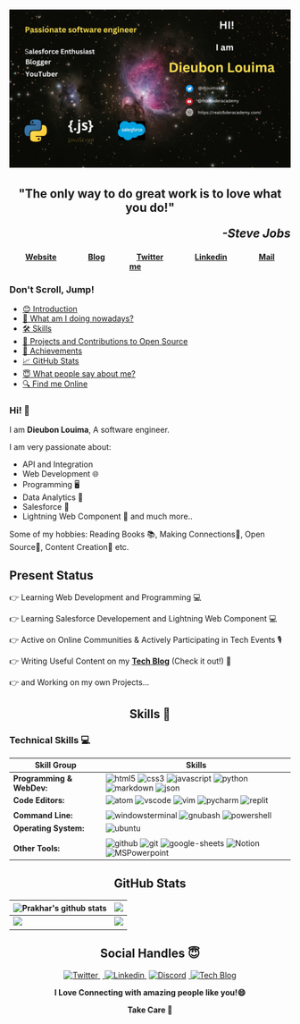  
<h3 align="center" ><img src="https://github.com/dlouima/dlouima/blob/main/Passionate%20Developer.png"></h3>

<h2 align="center">"The only way to do great work is to love what you do!"<p align="right"><em>-Steve Jobs</em></p></h2>




<strong>
<p align="center">
  <a href="https://realcoderacademy.com/" target="_blank">Website</a>&nbsp;&nbsp;&nbsp;&nbsp;&nbsp;&nbsp;&nbsp;&nbsp;&nbsp;&nbsp;&nbsp;&nbsp;&nbsp;&nbsp;&nbsp;&nbsp;
  <a href="https://realcoderacademy.com/" target="_blank">Blog</a>&nbsp;&nbsp;&nbsp;&nbsp;&nbsp;&nbsp;&nbsp;&nbsp;&nbsp;&nbsp;&nbsp;&nbsp;&nbsp;&nbsp;&nbsp;&nbsp;
  <a href="https://twitter.com/dlouimakck" target="_blank">Twitter</a>&nbsp;&nbsp;&nbsp;&nbsp;&nbsp;&nbsp;&nbsp;&nbsp;&nbsp;&nbsp;&nbsp;&nbsp;&nbsp;&nbsp;&nbsp;&nbsp;
  <a href="https://www.linkedin.com/in/dieubon-l-15b38055/" target="_blank">Linkedin</a>&nbsp;&nbsp;&nbsp;&nbsp;&nbsp;&nbsp;&nbsp;&nbsp;&nbsp;&nbsp;&nbsp;&nbsp;&nbsp;&nbsp;&nbsp;&nbsp;
  <a href="mailto:dlouimakck@gmail.com" target="_blank">Mail me</a>&nbsp;&nbsp;&nbsp;&nbsp;&nbsp;&nbsp;&nbsp;&nbsp;&nbsp;&nbsp;&nbsp;&nbsp;&nbsp;&nbsp;&nbsp;&nbsp;
</p>
</strong>

### Don't Scroll, Jump!
- [😊 Introduction ](#intro)
- [🤔 What am I doing nowadays?](#present_status)
- [🛠 Skills](#skills)
- [💼 Projects  and Contributions to Open Source](#projects)
- [🎯 Achievements](#achievements)
- [📈 GitHub Stats ](#github_stats)
- [😇 What people say about me?](#testimonials)
- [🔍 Find me Online](#social)






<h3 id="intro"> Hi! 🙏 </h3>


I am <strong>Dieubon Louima</strong>, A software engineer.

I am very passionate about:
- API and Integration
- Web Development 🌐
- Programming 🖥
- Data Analytics 🔆
- Salesforce 🚀
- Lightning Web Component 🔢
and much more..

Some of my hobbies:
Reading Books 📚,  Making Connections🤝, Open Source📂, Content Creation🌻 etc.





<h2 id="present_status"> Present Status </h3>

👉 Learning Web Development and Programming 💻

👉 Learning Salesforce Developement and Lightning Web Component 💻

👉 Active on Online Communities & Actively Participating in Tech Events 🎙

👉 Writing Useful Content on my **[Tech Blog](https://realcoderacademy.com/)** (Check it out!) 📰

👉 and Working on my own Projects...



<h2 id="skills" align='center'> Skills 🌱</h3>

### Technical Skills 💻

| Skill Group | Skills |
| ----------- | ------ |
| **Programming & WebDev:** | <img src="https://img.shields.io/badge/HTML5-E34F26?style=for-the-badge&logo=html5&logoColor=white" alt="html5">&nbsp;<img src="https://img.shields.io/badge/CSS3-1572B6?style=for-the-badge&logo=css3&logoColor=white" alt="css3">&nbsp;<img src="https://img.shields.io/badge/JavaScript-323330?style=for-the-badge&logo=javascript&logoColor=F7DF1E" alt="javascript">&nbsp;<img src="https://img.shields.io/badge/Python-FFD43B?style=for-the-badge&logo=python&logoColor=blue" alt="python">&nbsp;<img src="https://img.shields.io/badge/Markdown-000000?style=for-the-badge&logo=markdown&logoColor=white" alt="markdown">&nbsp;<img src="https://img.shields.io/badge/json-5E5C5C?style=for-the-badge&logo=json&logoColor=white" alt="json"> |
| **Code Editors:** |  <img src="https://img.shields.io/badge/Atom-66595C?style=for-the-badge&logo=Atom&logoColor=white" alt="atom">&nbsp;<img src="https://img.shields.io/badge/VSCode-0078D4?style=for-the-badge&logo=visual%20studio%20code&logoColor=white" alt="vscode">&nbsp;<img src="https://img.shields.io/badge/VIM-%2311AB00.svg?&style=for-the-badge&logo=vim&logoColor=white" alt="vim">&nbsp;<img src="https://img.shields.io/badge/PyCharm-000000.svg?&style=for-the-badge&logo=PyCharm&logoColor=white" alt="pycharm">&nbsp;<img src="https://img.shields.io/badge/replit-667881?style=for-the-badge&logo=replit&logoColor=white" alt="replit"> |
| |
| **Command Line:** | <img src="https://img.shields.io/badge/windows%20terminal-4D4D4D?style=for-the-badge&logo=windows%20terminal&logoColor=white" alt="windowsterminal">&nbsp;<img src="https://img.shields.io/badge/GNU%20Bash-4EAA25?style=for-the-badge&logo=GNU%20Bash&logoColor=white" alt="gnubash">&nbsp;<img src="https://img.shields.io/badge/powershell-5391FE?style=for-the-badge&logo=powershell&logoColor=white" alt="powershell"> |
| **Operating System:** | <img src="https://img.shields.io/badge/Ubuntu-E95420?style=for-the-badge&logo=ubuntu&logoColor=white" alt="ubuntu">&nbsp;<img src="https://img.shields.io/badge/Windows-0078D6?style=for-the-badge&logo=windows&logoColor=white" alt=""> |
|   |
| **Other Tools:** |  <img src="https://img.shields.io/badge/GitHub-100000?style=for-the-badge&logo=github&logoColor=white" alt="github">&nbsp;<img src="https://img.shields.io/badge/GIT-E44C30?style=for-the-badge&logo=git&logoColor=white" alt="git">&nbsp;<img src="https://img.shields.io/badge/Google%20Sheets-34A853?style=for-the-badge&logo=google-sheets&logoColor=white" alt="google-sheets">&nbsp;<img src="https://img.shields.io/badge/Notion-000000?style=for-the-badge&logo=notion&logoColor=white" alt="Notion">&nbsp;<img src="https://img.shields.io/badge/Microsoft_PowerPoint-B7472A?style=for-the-badge&logo=microsoft-powerpoint&logoColor=white" alt="MSPowerpoint">
<!-- <img src="" alt=""> -->









<h2 id="github_stats" align='center'>GitHub Stats</h2>


| <img src="https://github-readme-stats.vercel.app/api?username=dlouima&show_icons=true&theme=tokyonight&count_private=true&include_all_commits=true&hide_border=true" alt="Prakhar's github stats" /> | <img src="https://github-readme-streak-stats.herokuapp.com/?user=dlouima&theme=tokyonight&count_private=true&include_all_commits=true&hide_border=true" /> |
| ------------- | ------------- |
| <img width="100%" src="https://activity-graph.herokuapp.com/graph?username=dlouima&theme=xcode" /> | <img  width="900px" src="https://github-readme-stats.vercel.app/api/top-langs/?username=dlouima&layout=compact" /> |




<h2 id="social" align='center'>Social Handles 😇</h2>

<p align='center'>
<a href="https://twitter.com/dlouimakck" target="_blank">
<img src="https://img.shields.io/badge/Twitter-1DA1F2?style=for-the-badge&logo=twitter&logoColor=white" alt="Twitter">
</a>&nbsp;<a href="https://www.linkedin.com/in/dieubon-l-15b38055/" target="_blank">
<img src="https://img.shields.io/badge/LinkedIn-0077B5?style=for-the-badge&logo=linkedin&logoColor=white" alt="Linkedin">
</a>&nbsp;<a href="" target="_blank"><img src="https://img.shields.io/badge/Discord-5865F2?style=for-the-badge&logo=discord&logoColor=white" alt="Discord"></a>&nbsp;<a href="https://realcoderacademy.com/" target="_blank">
<img src="https://img.shields.io/badge/-Tech%20Blog-orange?style=for-the-badge" alt="Tech Blog">
</a>
 
 </p>
<!-- 
<a href="" target="_blank">
<img src="" alt="">
</a> 
-->



<p align='center'> <strong>I Love Connecting with amazing people like you!😄</strong></p>
<p align='center'><strong>Take Care 🌱</strong></p>
